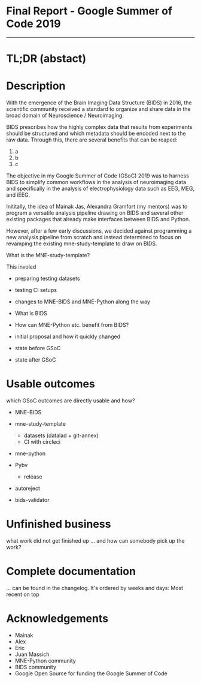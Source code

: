 # Final Report - Google Summer of Code 2019

---

# TL;DR (abstact)

# Description

With the emergence of the Brain Imaging Data Structure (BIDS) in 2016, the
scientific community received a standard to organize and share data in the
broad domain of Neuroscience / Neuroimaging.

BIDS prescribes how the highly complex data that results from experiments should
be structured and which metadata should be encoded next to the raw data. Through
this, there are several benefits that can be reaped:

1. a
1. b
1. c

The objective in my Google Summer of Code (GSoC) 2019 was to harness BIDS to
simplify common workflows in the analysis of neuroimaging data and specifically
in the analysis of electrophysiology data such as EEG, MEG, and iEEG.

Inititally, the idea of Mainak Jas, Alexandra Gramfort (my mentors) was to program
a versatile analysis pipeline drawing on BIDS and several other existing packages
that already make interfaces between BIDS and Python.

However, after a few early discussions, we decided against programming a new
analysis pipeline from scratch and instead determined to focus on revamping the
existing mne-study-template to draw on BIDS.

What is the MNE-study-template?

This involed

- preparing testing datasets
- testing CI setups
- changes to MNE-BIDS and MNE-Python along the way

- What is BIDS
- How can MNE-Python etc. benefit from BIDS?


- initial proposal and how it quickly changed
- state before GSoC
- state after GSoC


# Usable outcomes

which GSoC outcomes are directly usable and how?

- MNE-BIDS

- mne-study-template
    - datasets (datalad + git-annex)
    - CI with circleci

- mne-python

- Pybv
  - release

- autoreject

- bids-validator

# Unfinished business

what work did not get finished up ... and how can somebody pick up the work?


# Complete documentation

... can be found in the changelog. It's ordered by weeks and days: Most recent
on top

# Acknowledgements

- Mainak
- Alex
- Eric
- Juan Massich
- MNE-Python community
- BIDS community
- Google Open Source for funding the Google Summer of Code
